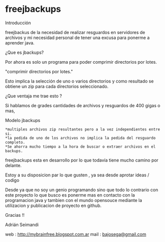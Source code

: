 freejbackups  
============

Introducción 

freejbackus de la necesidad de realizar resguardos en servidores de archivos
y mi necesidad personal de tener una excusa para ponerme a aprender java.
 
¿Que es jbackups?

Por ahora es solo un programa  para poder comprimir directorios por lotes.

"comprimir directorios por lotes."

Esto implica la selección de uno o varios directorios  y como resultado se
obtiene un zip para cada directorios seleccionado.

¿Que ventaja me trae esto ?

Si hablamos de grades cantidades de archivos y resguardos de 400 gigas o mas,

Modelo jbackups

    *multiples archivos zip resultantes pero a la vez independientes entre si.
    *la pedida de uno de los archivos no implica la pedida del resguardo completo.
    *Se ahorra mucho tiempo a la hora de buscar o extraer archivos en el backups. 


freejbackups esta en desarrollo por lo que todavía tiene mucho camino por delante.

Estoy a su disposicion par lo que gusten , ya sea desde aprotar ideas / codigo 

Desde ya que no soy un genio programando sino que todo lo contrario con este proyecto 
lo que busco es ponerme mas en contacto con la programacion java y tambien con el mundo
opensouce mediante la utilizacion y publicacion de proyecto en github. 

Gracias !! 

Adrián Seimandi

web : http://mybrainfree.blogspot.com.ar
mail : bajosega@gmail.com


